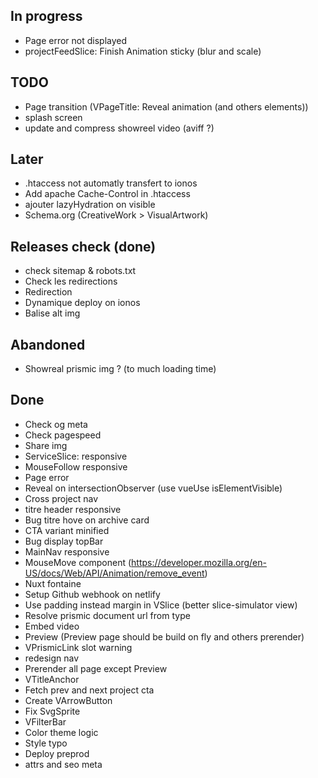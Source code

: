 ## In progress
- Page error not displayed
- projectFeedSlice: Finish Animation sticky (blur and scale) 


## TODO
- Page transition (VPageTitle: Reveal animation (and others elements))
- splash screen
- update and compress showreel video (aviff ?)


## Later
- .htaccess not automatly transfert to ionos
- Add apache Cache-Control in .htaccess
- ajouter lazyHydration on visible
- Schema.org (CreativeWork > VisualArtwork)


## Releases check (done)
- check sitemap & robots.txt
- Check les redirections
- Redirection
- Dynamique deploy on ionos 
- Balise alt img


## Abandoned
- Showreal prismic img ? (to much loading time)


## Done
- Check og meta
- Check pagespeed
- Share img
- ServiceSlice: responsive
- MouseFollow responsive
- Page error 
- Reveal on intersectionObserver (use vueUse isElementVisible)
- Cross project nav
- titre header responsive
- Bug titre hove on archive card 
- CTA variant minified
- Bug display topBar 
- MainNav responsive
- MouseMove component (https://developer.mozilla.org/en-US/docs/Web/API/Animation/remove_event)
- Nuxt fontaine
- Setup Github webhook on netlify
- Use padding instead margin in VSlice (better slice-simulator view)
- Resolve prismic document url from type
- Embed video
- Preview (Preview page should be build on fly and others prerender)
- VPrismicLink slot warning
- redesign nav
- Prerender all page except Preview
- VTitleAnchor
- Fetch prev and next project cta
- Create VArrowButton
- Fix SvgSprite
- VFilterBar
- Color theme logic
- Style typo
- Deploy preprod
- attrs and seo meta 

